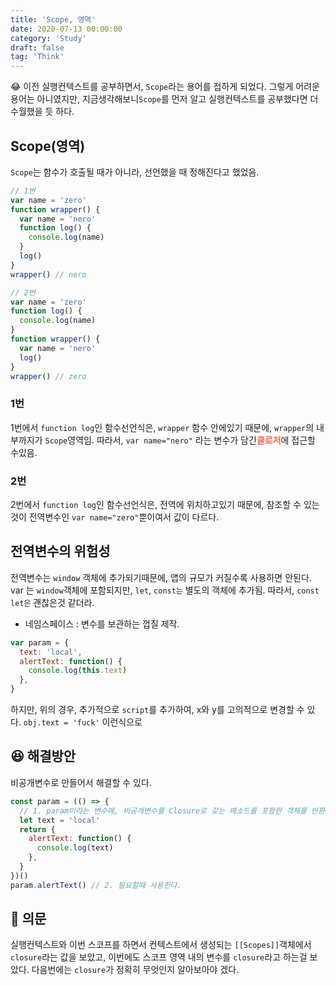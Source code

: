 ```yaml
---
title: 'Scope, 영역'
date: 2020-07-13 00:00:00
category: 'Study'
draft: false
tag: 'Think'
---
```


😂 이전 실행컨텍스트를 공부하면서, `Scope`라는 용어를 접하게 되었다. 그렇게 어려운 용어는 아니였지만, 지금생각해보니`Scope`를 먼저 알고 실행컨텍스트를 공부했다면 더 수월했을 듯 하다.

## Scope(영역)

`Scope`는 함수가 호출될 때가 아니라, 선언했을 때 정해진다고 했었음.

```javascript
// 1번
var name = 'zero'
function wrapper() {
  var name = 'nero'
  function log() {
    console.log(name)
  }
  log()
}
wrapper() // nero

// 2번
var name = 'zero'
function log() {
  console.log(name)
}
function wrapper() {
  var name = 'nero'
  log()
}
wrapper() // zero
```

### 1번

1번에서 `function log`인 함수선언식은, `wrapper` 함수 안에있기 때문에, `wrapper`의 내부까지가 `Scope`영역임. 따라서, `var name="nero"` 라는 변수가 담긴<b style="color : tomato;">클로저</b>에 접근할 수있음.

### 2번

2번에서 `function log`인 함수선언식은, 전역에 위치하고있기 때문에, 참조할 수 있는 것이 전역변수인 `var name="zero"`뿐이여서 값이 다르다.

## 전역변수의 위험성

전역변수는 `window` 객체에 추가되기때문에, 앱의 규모가 커질수록 사용하면 안된다.  
var 는 `window`객체에 포함되지만, `let`, `const는` 별도의 객체에 추가됨. 따라서, `const` `let은` 괜찮은것 같더라.

- 네임스페이스 : 변수를 보관하는 껍질 제작.

```javascript
var param = {
  text: 'local',
  alertText: function() {
    console.log(this.text)
  },
}
```

하지만, 위의 경우, 추가적으로 `script`를 추가하여, x와 y를 고의적으로 변경할 수 있다. `obj.text = 'fuck'` 이런식으로

## 😆 해결방안

비공개변수로 만들어서 해결할 수 있다.

```javascript
const param = (() => {
  // 1. param이라는 변수에, 비공개변수를 Closure로 갖는 메소드를 포함한 객체를 반환한다.
  let text = 'local'
  return {
    alertText: function() {
      console.log(text)
    },
  }
})()
param.alertText() // 2. 필요할때 사용한다.
```

## 🧐 의문

실행컨텍스트와 이번 스코프를 하면서 컨텍스트에서 생성되는 `[[Scopes]]`객체에서 `closure`라는 값을 보았고, 이번에도 스코프 영역 내의 변수를 `closure`라고 하는걸 보았다. 다음번에는 `closure`가 정확히 무엇인지 알아보아야 겠다.
